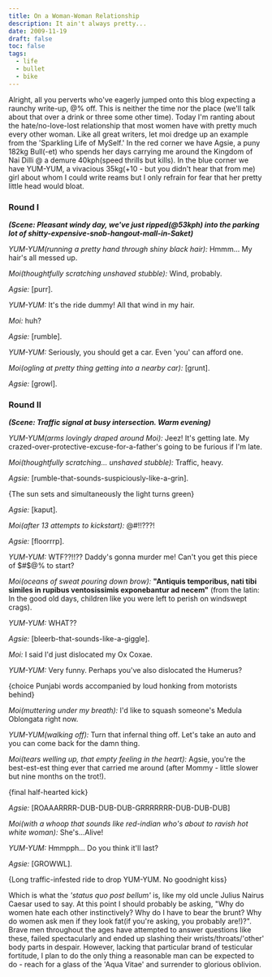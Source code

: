 ```yaml
---
title: On a Woman-Woman Relationship
description: It ain't always pretty...
date: 2009-11-19
draft: false
toc: false
tags:
  - life
  - bullet
  - bike
---
```


Alright, all you perverts who've eagerly jumped onto this blog expecting a raunchy write-up, $@%#$% off. This is neither the time nor the place (we'll talk about that over a drink or three some other time). Today I'm ranting about the hate/no-love-lost relationship that most women have with pretty much every other woman.
Like all great writers, let moi dredge up an example from the 'Sparkling Life of MySelf.' In the red corner we have Agsie, a puny 182kg Bull(-et) who spends her days carrying me around the Kingdom of Nai Dilli @ a demure 40kph(speed thrills but kills). In the blue corner we have YUM-YUM, a vivacious 35kg(+10 - but you didn't hear that from me) girl about whom I could write reams but I only refrain for fear that her pretty little head would bloat.

### Round I 
_**(Scene: Pleasant windy day, we've just ripped(@53kph) into the parking lot of shitty-expensive-snob-hangout-mall-in-Saket)**_

_YUM-YUM(running a pretty hand through shiny black hair):_ Hmmm... My hair's all messed up.

_Moi(thoughtfully scratching unshaved stubble):_ Wind, probably.

_Agsie:_ [purr].

_YUM-YUM:_ It's the ride dummy! All that wind in my hair.

_Moi:_ huh?

_Agsie:_ [rumble].

_YUM-YUM:_ Seriously, you should get a car. Even 'you' can afford one.

_Moi(ogling at pretty thing getting into a nearby car):_ [grunt].

_Agsie:_ [growl].


### Round II
_**(Scene: Traffic signal at busy intersection. Warm evening)**_

_YUM-YUM(arms lovingly draped around Moi):_ Jeez! It's getting late. 
My crazed-over-protective-excuse-for-a-father's going to be furious if I'm late.

_Moi(thoughtfully scratching... unshaved stubble):_ Traffic, heavy.

_Agsie:_ [rumble-that-sounds-suspiciously-like-a-grin].

{The sun sets and simultaneously the light turns green}

_Agsie:_ [kaput].

_Moi(after 13 attempts to kickstart):_ @#$%@#!@$!!???!

_Agsie:_ [floorrrp].

_YUM-YUM:_ WTF??!!?? Daddy's gonna murder me! Can't you get this piece of $#$@% to start?

_Moi(oceans of sweat pouring down brow):_
**"Antiquis temporibus, nati tibi similes in rupibus ventosissimis exponebantur ad necem"** 
(from the latin: In the good old days, children like you were left to perish on windswept crags).

_YUM-YUM:_ WHAT??

_Agsie:_ [bleerb-that-sounds-like-a-giggle].

_Moi:_ I said I'd just dislocated my Ox Coxae.

_YUM-YUM:_ Very funny. Perhaps you've also dislocated the Humerus?

{choice Punjabi words accompanied by loud honking from motorists behind}

_Moi(muttering under my breath):_ I'd like to squash someone's Medula Oblongata right now.

_YUM-YUM(walking off):_ Turn that infernal thing off. Let's take an auto and you can come back for the damn thing.

_Moi(tears welling up, that empty feeling in the heart):_ Agsie, you're the best-est-est thing ever that carried me around 
(after Mommy - little slower but nine months on the trot!).

{final half-hearted kick}

_Agsie:_ [ROAAARRRR-DUB-DUB-DUB-GRRRRRRR-DUB-DUB-DUB]

_Moi(with a whoop that sounds like red-indian who's about to ravish hot white woman):_ She's...Alive!

_YUM-YUM:_ Hmmpph... Do you think it'll last?

_Agsie:_ [GROWWL].

{Long traffic-infested ride to drop YUM-YUM. No goodnight kiss}


Which is what the _'status quo post bellum'_ is, like my old uncle Julius Nairus Caesar used to say. At this point I should probably be asking, "Why do women hate each other instinctively? Why do I have to bear the brunt? Why do women ask men if they look fat(if you're asking, you probably are!)?". Brave men throughout the ages have attempted to answer questions like these, failed spectacularly and ended up slashing their wrists/throats/'other' body parts in despair. However, lacking that particular brand of testicular fortitude, I plan to do the only thing a reasonable man can be expected to do - reach for a glass of the 'Aqua Vitae' and surrender to glorious oblivion.